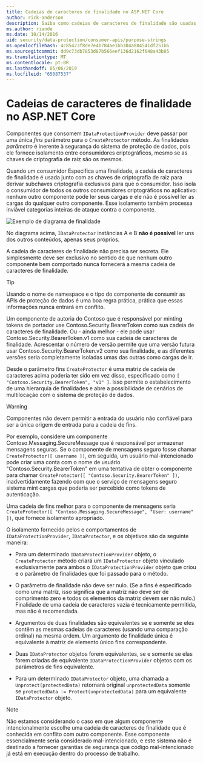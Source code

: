 ```yaml
---
title: Cadeias de caracteres de finalidade no ASP.NET Core
author: rick-anderson
description: Saiba como cadeias de caracteres de finalidade são usadas em APIs de proteção de dados de ASP.NET Core.
ms.author: riande
ms.date: 10/14/2016
uid: security/data-protection/consumer-apis/purpose-strings
ms.openlocfilehash: 4c85423f8de7e4b784ae1bb304a884541df251b6
ms.sourcegitcommit: dd9c73db7853d87b566eef136d2162f648a43b85
ms.translationtype: MT
ms.contentlocale: pt-BR
ms.lasthandoff: 05/06/2019
ms.locfileid: "65087537"
---
```

# <a name="purpose-strings-in-aspnet-core"></a>Cadeias de caracteres de finalidade no ASP.NET Core

<a name="data-protection-consumer-apis-purposes"></a>

Componentes que consomem `IDataProtectionProvider` deve passar por uma única *fins* parâmetro para o `CreateProtector` método. As finalidades *parâmetro* é inerente à segurança do sistema de proteção de dados, pois ele fornece isolamento entre consumidores criptográficos, mesmo se as chaves de criptografia de raiz são os mesmos.

Quando um consumidor Especifica uma finalidade, a cadeia de caracteres de finalidade é usada junto com as chaves de criptografia de raiz para derivar subchaves criptografia exclusivos para que o consumidor. Isso isola o consumidor de todos os outros consumidores criptográficos no aplicativo: nenhum outro componente pode ler seus cargas e ele não é possível ler as cargas do qualquer outro componente. Esse isolamento também processa inviável categorias inteiras de ataque contra o componente.

![Exemplo de diagrama de finalidade](purpose-strings/_static/purposes.png)

No diagrama acima, `IDataProtector` instâncias A e B **não é possível** ler uns dos outros conteúdos, apenas seus próprios.

A cadeia de caracteres de finalidade não precisa ser secreta. Ele simplesmente deve ser exclusivo no sentido de que nenhum outro componente bem comportado nunca fornecerá a mesma cadeia de caracteres de finalidade.

>[!TIP]
> Usando o nome de namespace e o tipo do componente de consumir as APIs de proteção de dados é uma boa regra prática, prática que essas informações nunca entrará em conflito.
>
>Um componente de autoria do Contoso que é responsável por minting tokens de portador use Contoso.Security.BearerToken como sua cadeia de caracteres de finalidade. Ou - ainda melhor - ele pode usar Contoso.Security.BearerToken.v1 como sua cadeia de caracteres de finalidade. Acrescentar o número de versão permite que uma versão futura usar Contoso.Security.BearerToken.v2 como sua finalidade, e as diferentes versões seria completamente isoladas umas das outras como cargas de ir.

Desde o parâmetro fins `CreateProtector` é uma matriz de cadeia de caracteres acima poderia ter sido em vez disso, especificado como `[ "Contoso.Security.BearerToken", "v1" ]`. Isso permite o estabelecimento de uma hierarquia de finalidades e abre a possibilidade de cenários de multilocação com o sistema de proteção de dados.

<a name="data-protection-contoso-purpose"></a>

>[!WARNING]
> Componentes não devem permitir a entrada do usuário não confiável para ser a única origem de entrada para a cadeia de fins.
>
>Por exemplo, considere um componente Contoso.Messaging.SecureMessage que é responsável por armazenar mensagens seguras. Se o componente de mensagens seguro fosse chamar `CreateProtector([ username ])`, em seguida, um usuário mal-intencionado pode criar uma conta com o nome de usuário "Contoso.Security.BearerToken" em uma tentativa de obter o componente para chamar `CreateProtector([ "Contoso.Security.BearerToken" ])`, inadvertidamente fazendo com que o serviço de mensagens seguro sistema mint cargas que poderia ser percebido como tokens de autenticação.
>
>Uma cadeia de fins melhor para o componente de mensagens seria `CreateProtector([ "Contoso.Messaging.SecureMessage", "User: username" ])`, que fornece isolamento apropriado.

O isolamento fornecido pelos e comportamentos de `IDataProtectionProvider`, `IDataProtector`, e os objetivos são da seguinte maneira:

* Para um determinado `IDataProtectionProvider` objeto, o `CreateProtector` método criará um `IDataProtector` objeto vinculado exclusivamente para ambos o `IDataProtectionProvider` objeto que criou e o parâmetro de finalidades que foi passado para o método.

* O parâmetro de finalidade não deve ser nulo. (Se a fins é especificado como uma matriz, isso significa que a matriz não deve ser de comprimento zero e todos os elementos da matriz devem ser não nulo.) Finalidade de uma cadeia de caracteres vazia é tecnicamente permitida, mas não é recomendada.

* Argumentos de duas finalidades são equivalentes se e somente se eles contêm as mesmas cadeias de caracteres (usando uma comparação ordinal) na mesma ordem. Um argumento de finalidade única é equivalente à matriz de elemento único fins correspondente.

* Duas `IDataProtector` objetos forem equivalentes, se e somente se elas forem criadas de equivalente `IDataProtectionProvider` objetos com os parâmetros de fins equivalente.

* Para um determinado `IDataProtector` objeto, uma chamada a `Unprotect(protectedData)` retornará original `unprotectedData` somente se `protectedData := Protect(unprotectedData)` para um equivalente `IDataProtector` objeto.

> [!NOTE]
> Não estamos considerando o caso em que algum componente intencionalmente escolhe uma cadeia de caracteres de finalidade que é conhecida em conflito com outro componente. Esse componente essencialmente seria considerado mal-intencionado, e este sistema não é destinado a fornecer garantias de segurança que código mal-intencionado já está em execução dentro do processo de trabalho.
